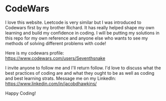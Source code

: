 # CodeWars

I love this website. Leetcode is very similar but I was introduced to Codewars first by my brother Richard. It has really helped shape my own learning and build my confidence in coding. I will be putting my solutions in this repo for my own reference and anyone else who wants to see my methods of solving different problems with code!

Here is my codewars profile:
https://www.codewars.com/users/Seventhsnake

I invite anyone to follow me and I'll return follow. I'd love to discuss what the best practices of coding are and what they ought to be as well as coding and best learning strats. Message me on my LinkedIn:
https://www.linkedin.com/in/jacobdhawkins/

Happy Coding!
